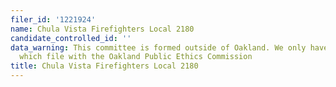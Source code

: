 ```yaml
---
filer_id: '1221924'
name: Chula Vista Firefighters Local 2180
candidate_controlled_id: ''
data_warning: This committee is formed outside of Oakland. We only have data on committees
  which file with the Oakland Public Ethics Commission
title: Chula Vista Firefighters Local 2180
---
```

